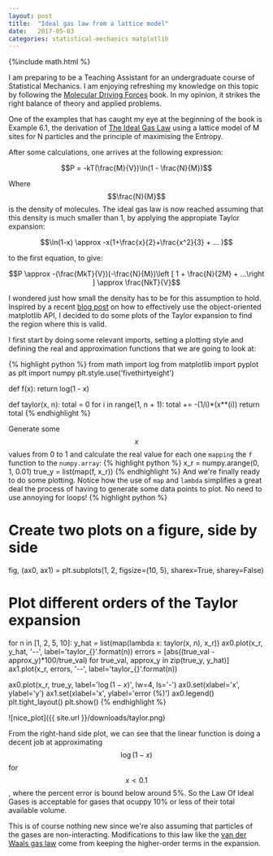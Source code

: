 ```yaml
---
layout: post
title:  "Ideal gas law from a lattice model"
date:   2017-05-03
categories: statistical-mechanics matplotlib
---
```

{%include math.html %}

I am preparing to be a Teaching Assistant for an undergraduate course of Statistical
Mechanics. I am enjoying refreshing my knowledge on this topic by following the [Molecular Driving Forces][book]
book. In my opinion, it strikes the right balance of theory and applied problems.

One of the examples that has caught my eye at the beginning of the book is Example 6.1,
the derivation of [The Ideal Gas Law][law] using a lattice model of M sites for N particles
and the principle of maximising the Entropy.

After some calculations, one arrives at the following expression:

$$P = -kT(\frac{M}{V})\ln(1 - \frac{N}{M})$$

Where $$\frac{N}{M}$$ is the density of molecules.
The ideal gas law is now reached assuming that this density is much smaller than 1,
by applying the appropiate Taylor expansion:

$$\ln(1-x) \approx -x(1+\frac{x}{2}+\frac{x^2}{3} + ... )$$

to the first equation, to give:

$$P \approx -(\frac{MkT}{V})(-\frac{N}{M})\left [ 1 + \frac{N}{2M} + ...\right ] \approx \frac{NkT}{V}$$

I wondered just how small the density has to be for this assumption to hold.
Inspired by a recent [blog post][matplotlib] on how to effectively use the object-oriented matplotlib API,
I decided to do some plots of the Taylor expansion to find the region where this is valid.

I first start by doing some relevant imports, setting a plotting style and defining the real and approximation
functions that we are going to look at:

{% highlight python %}
from math import log
from matplotlib import pyplot as plt
import numpy
plt.style.use('fivethirtyeight')


def f(x):
    return log(1 - x)


def taylor(x, n):
    total = 0
    for i in range(1, n + 1):
        total += -(1/i)*(x**(i))
    return total
{% endhighlight %}

Generate some $$x$$ values from 0 to 1 and calculate the real value for each one `mapping` the `f` function to the
`numpy.array`:
{% highlight python %}
x_r = numpy.arange(0, 1, 0.01)
true_y = list(map(f, x_r))
{% endhighlight %}
And we're finally ready to do some plotting. Notice how the use of `map` and `lambda` simplifies a great deal the process of having to generate
some data points to plot. No need to use annoying for loops!
{% highlight python %}
# Create two plots on a figure, side by side
fig, (ax0, ax1) = plt.subplots(1, 2, figsize=(10, 5), sharex=True, sharey=False)
# Plot different orders of the Taylor expansion
for n in [1, 2, 5, 10]:
    y_hat = list(map(lambda x: taylor(x, n), x_r))
    ax0.plot(x_r, y_hat, '--', label='taylor_{}'.format(n))
    errors = [abs((true_val - approx_y)*100/true_val) for true_val, approx_y in zip(true_y, y_hat)]
    ax1.plot(x_r, errors, '--', label='taylor_{}'.format(n))

ax0.plot(x_r, true_y, label='$\log(1-x)$', lw=4, ls='-')
ax0.set(xlabel='x', ylabel='y')
ax1.set(xlabel='x', ylabel='error (%)')
ax0.legend()
plt.tight_layout()
plt.show()
{% endhighlight %}

![nice_plot]({{ site.url }}/downloads/taylor.png)

From the right-hand side plot, we can see that the linear function
is doing a decent job at approximating $$\log(1-x)$$ for $$x<0.1$$,
where the percent error is bound below around 5%. So the Law Of Ideal Gases is
acceptable for gases that ocuppy 10% or less of their total available volume.

This is of course nothing new since we're also assuming that particles of the gases are non-interacting.
Modifications to this law like the
[van der Waals gas law][vdwaals] come from keeping the higher-order terms in the expansion.


[law]: https://www.wikiwand.com/en/Ideal_gas_law
[book]: https://www.amazon.co.uk/Molecular-Driving-Forces-Statistical-Thermodynamics-ebook/dp/B008ZJKXGY/
[matplotlib]: http://pbpython.com/effective-matplotlib.html
[vdwaals]: https://www.wikiwand.com/en/Van_der_Waals_equation